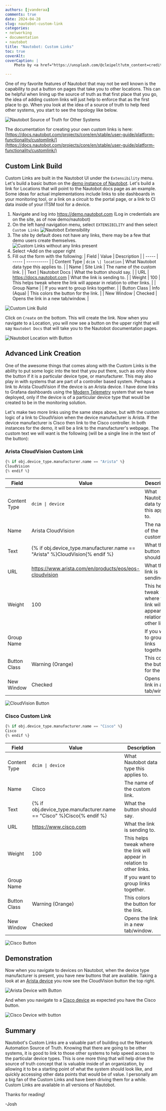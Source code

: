 ```yaml
---
authors: [jvanderaa]
comments: true
date: 2024-04-28
slug: nautobot-custom-link
categories:
- networking
- documentation
- nautobot
title: "Nautobot: Custom Links"
toc: true
coverAlt: 
coverCaption: |
    Photo by <a href="https://unsplash.com/@cleipelt?utm_content=creditCopyText&utm_medium=referral&utm_source=unsplash">Chris Leipelt</a> on <a href="https://unsplash.com/photos/collage-of-gray-metal-chain-TcFq4-ulczU?utm_content=creditCopyText&utm_medium=referral&utm_source=unsplash">Unsplash</a>

---
```


One of my favorite features of Nautobot that may not be well known is the capability to put a button on pages that take you to other locations. This can be helpful when lining up the source of truth as that first place that you go, the idea of adding custom links will just help to enforce that as the first place to go. When you look at the idea of a source of truth to help feed other systems, you start to see the topology like below. 

![Nautobot Source of Truth for Other Systems](image-8.png)

<!-- more -->

The documentation for creating your own custom links is here: [https://docs.nautobot.com/projects/core/en/stable/user-guide/platform-functionality/customlink/](https://docs.nautobot.com/projects/core/en/stable/user-guide/platform-functionality/customlink/)

## Custom Link Build

Custom Links are built in the Nautobot UI under the `Extensibility` menu. Let's build a basic button on the [demo instance of Nautobot](https://demo.nautobot.com). Let's build a link for Locations that will point to the Nautobot docs page as an example. Some ideas for actual implementations include links to site dashboards in your monitoring tool, or a link on a circuit to the portal page, or a link to CI data inside of your ITSM tool for a device.

1. Navigate and log into https://demo.nautobot.com (Log in credentials are on the site, as of now demo/nautobot)
2. On the left hand navigation menu, select `EXTENSIBILITY` and then select `Custom Links`
![Nautobot Extensibility](image.png)
3. The site by default does not have any links, there may be a few that demo users create themselves.
![Custom Links without any links present](image-1.png)
4. Select +Add on the upper right
5. Fill out the form with the following:
| Field | Value | Description |
| ----- | ----- | ----------- |
| Content Type | `dcim \| location` | What Nautobot data type this applies to. |
| Name | Site Link | The name of the custom link. | 
| Text | Nautobot Docs | What the button should say. |
| URL | https://docs.nautobot.com | What the link is sending to. |
| Weight | 100 | This helps tweak where the link will appear in relation to other links. |
| Group Name |  | If you want to group links together. |
| Button Class | Info (Aqua) | This colors the button for the link. |
| New Window | Checked | Opens the link in a new tab/window. |

![Custom Link Build](image-2.png)

Click on `Create` on the bottom. This will create the link. Now when you navigate to a Location, you will now see a button on the upper right that will say `Nautobot Docs` that will take you to the Nautobot documentation pages.

![Nautobot Location with Button](image-3.png)

## Advanced Link Creation

One of the awesome things that comes along with the Custom Links is the ability to put some logic into the text that you put there, such as only show the button if it is a particular device type, or manufacturer. This may also play in with systems that are part of a controller based system. Perhaps a link to Arista CloudVision if the device is an Arista device. I have done links to Grafana dashboards using the [Modern Telemetry](https://a.co/d/fbv2H4U) system that we have deployed, only if the device is of a particular device type that would be created to be in the monitoring solution.

Let's make two more links using the same steps above, but with the custom logic of a link to CloudVision when the device manufacturer is Arista. If the device manufacturer is Cisco then link to the Cisco controller. In both instances for the demo, it will be a link to the manufacturer's webpage. The custom text we will want is the following (will be a single line in the text of the button):


### Arista CloudVision Custom Link

```python
{% if obj.device_type.manufacturer.name == "Arista" %}
CloudVision
{% endif %}
```

| Field | Value | Description |
| ----- | ----- | ----------- |
| Content Type | `dcim \| device` | What Nautobot data type this applies to. |
| Name | Arista CloudVision | The name of the custom link. | 
| Text | {% if obj.device_type.manufacturer.name == "Arista" %}CloudVision{% endif %} | What the button should say. |
| URL | https://www.arista.com/en/products/eos/eos-cloudvision | What the link is sending to. |
| Weight | 100 | This helps tweak where the link will appear in relation to other links. |
| Group Name |  | If you want to group links together. |
| Button Class | Warning (Orange) | This colors the button for the link. |
| New Window | Checked | Opens the link in a new tab/window. |

![CloudVision Button](image-4.png)

### Cisco Custom Link

```python
{% if obj.device_type.manufacturer.name == "Cisco" %}
Cisco
{% endif %}
```

| Field        | Value                                                  | Description                                                             |
| ------------ | ------------------------------------------------------ | ----------------------------------------------------------------------- |
| Content Type | `dcim \| device`                                       | What Nautobot data type this applies to.                                |
| Name         | Cisco                                                  | The name of the custom link.                                            |
| Text         | {% if obj.device_type.manufacturer.name == "Cisco" %}Cisco{% endif %} | What the button should say.                                             |
| URL          | https://www.cisco.com                                  | What the link is sending to.                                            |
| Weight       | 100                                                    | This helps tweak where the link will appear in relation to other links. |
| Group Name   |                                                        | If you want to group links together.                                    |
| Button Class | Warning (Orange)                                       | This colors the button for the link.                                    |
| New Window   | Checked                                                | Opens the link in a new tab/window.                                     |

![Cisco Button](image-5.png)

## Demonstration

Now when you navigate to devices on Nautobot, when the device type manufacturer is present, you have new buttons that are available. Taking a look at an [Arista device](https://demo.nautobot.com/dcim/devices/37a938b0-bd5a-4c25-9d98-a51c75d15ba9/?tab=main) you now see the CloudVision button the top right.

![Arista Device with Button](image-6.png)

And when you navigate to a [Cisco device](https://demo.nautobot.com/dcim/devices/89b2ac3b-1853-4eeb-9ea6-6a081999bd3c/?tab=main) as expected you have the Cisco button.

![Cisco Device with button](image-7.png)

## Summary

Nautobot's Custom Links are a valuable part of building out the Network Automation Source of Truth. Knowing that there are going to be other systems, it is good to link to those other systems to help speed access to the particular device types. This is one more thing that will help drive the source of truth concept that is valuable inside of an organization, by allowing it to be a starting point of what the system should look like, and quickly accessing other data points that would be of value. I personally am a big fan of the Custom Links and have been driving them for a while. Custom Links are available in all versions of Nautobot.

Thanks for reading!

-Josh